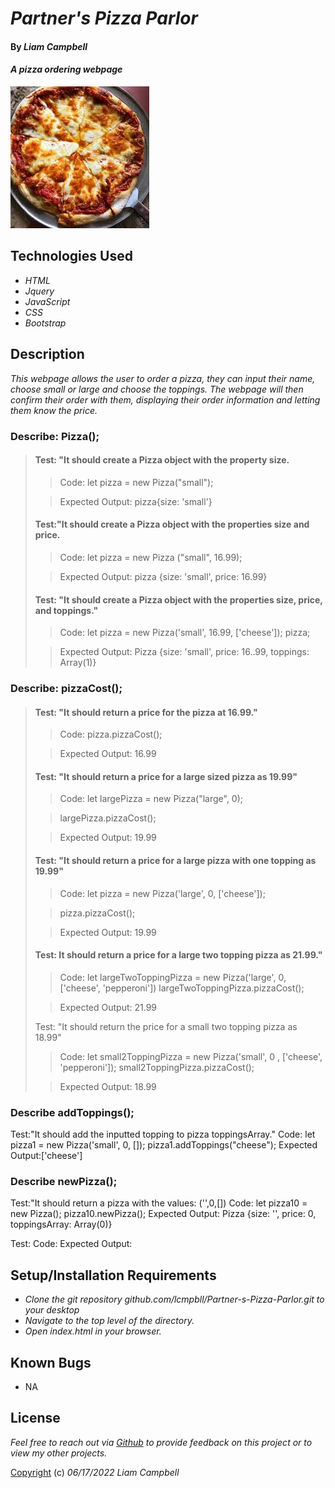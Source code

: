 # _Partner's Pizza Parlor_

#### By _Liam Campbell_

#### _A pizza ordering webpage_

![A pizza pie!](img/pizza.jpeg)

## Technologies Used

* _HTML_
* _Jquery_
* _JavaScript_
* _CSS_
* _Bootstrap_

## Description

_This webpage allows the user to order a pizza, they can input their name, choose small or large and choose the toppings. The webpage will then confirm their order with them, displaying their order information and letting them know the price._

### Describe: Pizza();

> #### Test: "It should create a Pizza object with the property size.
>
>>Code: let pizza = new Pizza("small");
>
>>Expected Output: pizza{size: 'small'}
>
> #### Test:"It should create a Pizza object with the properties size and price. 
>
>>Code: let pizza = new Pizza ("small", 16.99);
>
>>Expected Output: pizza {size: 'small', price: 16.99}
>
> #### Test: "It should create a Pizza object with the properties size, price, and toppings."
>
>>Code: let pizza = new Pizza('small', 16.99, ['cheese']); pizza;
>
>>Expected Output: Pizza {size: 'small', price: 16..99, toppings: Array(1)}

### Describe: pizzaCost();

> #### Test: "It should return a price for the pizza at 16.99."
>
>>Code: pizza.pizzaCost();
>
>>Expected Output: 16.99
>
> #### Test: "It should return a price for a large sized pizza as 19.99"
>
>>Code: let largePizza = new Pizza("large", 0);
>
>>largePizza.pizzaCost();
>
>>Expected Output: 19.99
>
> #### Test: "It should return a price for a large pizza with one topping as 19.99"
>
>>Code: let pizza = new Pizza('large', 0, ['cheese']);
>
>>pizza.pizzaCost();
>
>>Expected Output: 19.99
>
> #### Test: It should return a price for a large two topping pizza as 21.99."
>
>>Code: let largeTwoToppingPizza = new Pizza('large', 0, ['cheese', 'pepperoni'])
>>largeTwoToppingPizza.pizzaCost();
>
>>Expected Output: 21.99
>
>Test: "It should return the price for a small two topping pizza as 18.99"
>
>>Code: let small2ToppingPizza = new Pizza('small', 0 , ['cheese', 'pepperoni']);
>>small2ToppingPizza.pizzaCost();
>
>>Expected Output: 18.99

### Describe addToppings();

Test:"It should add the inputted topping to pizza toppingsArray."
Code: let pizza1 = new Pizza('small', 0, []);
			pizza1.addToppings("cheese");
Expected Output:['cheese']

### Describe newPizza();
Test:"It should return a pizza with the values: ('',0,[])
Code: let pizza10 = new Pizza();
			pizza10.newPizza();
Expected Output: Pizza {size: '', price: 0, toppingsArray: Array(0)}

Test:
Code:
Expected Output:
## Setup/Installation Requirements

* _Clone the git repository github.com/lcmpbll/Partner-s-Pizza-Parlor.git to your desktop_
* _Navigate to the top level of the directory._
* _Open index.html in your browser._





## Known Bugs

* NA

## License

_Feel free to reach out via [Github](github.com.lcmpbll) to provide feedback on this project or to view my other projects._

[Copyright](LICENSE) (c) _06/17/2022_ _Liam Campbell_